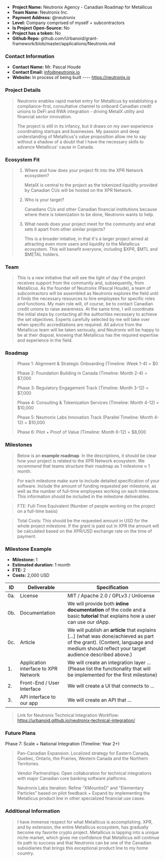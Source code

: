- **Project Name:** Neutronix Agency - Canadian Roadmap for Metallicus
- **Team Name:** Neutronix Inc.
- **Payment Address:** @neutronix
- **Level:** Company comprised of myself + subcontractors
- **Is Project Open-Source:** No
- **Project has a token:** No
- **Github Repo:** github.com/Urbanoid/grant-framework/blob/master/applications/Neutronix.md

### Contact Information

- **Contact Name:** Mr. Pascal Houde
- **Contact Email:** info@neutronix.io
- **Website:** In process of being built ---- https://neutronix.io

### Project Details

> Neutronix enables rapid market entry for Metallicus by establishing a compliance-first, consultative channel to onboard Canadian credit unions to DeFi and RWA integration - driving MetalX utility and financial sector innovation.
> 
> The project is still in its infancy, but it draws on my own experience coordinating startups and businesses. My passion and deep understanding of Metallicus's value proposition allow me to say without a shadow of a doubt that I have the necessary skills to advance Metallicus' cause in Canada.

### Ecosystem Fit

> 1. Where and how does your project fit into the XPR Network ecosystem?
>   
>    MetalX is central to the project as the tokenized liquidity provided by Canadian CUs will be hosted on the XPR Network.
>    
> 2. Who is your target?
> 
>    Canadians CUs and other Canadian financial institutions because where there is tokenization to be done, Neutronix wants to help.
>    
> 3. What needs does your project meet for the community and what sets it apart from other similar projects?
> 
>    This is a broader intiative, in that it's a larger project aimed at attracting even more users and liquidity to the Metallicus ecosystem. This will benefit everyone, including $XPR, $MTL
>    and $METAL holders.

### Team

> This is a new initiative that will see the light of day if the project receives support from the community and, subsequently, from Metallicus. As the founder of Neutronix (Pascal Houde), a team of subcontractors will be assembled as Neutronix explores the field until it finds the necessary resources to hire employees for specific roles and functions. My main role will, of course, be to contact Canadian credit unions to raise awareness. At the same time, I will coordinate the initial steps by contacting all the authorities necessary to achieve the set objectives. Experts carefully selected by me will take over when specific accreditations are required. All advice from the Metallicus team will be taken seriously, and Neutronix will be happy to be at their dispoal, knowing that Metallicus has the required expertise and experience in the field.

### Roadmap

> Phase 1: Alignment & Strategic Onboarding (Timeline: Week 1-4) = $0
> 
> Phase 2: Foundation Building in Canada (Timeline: Month 2-4) = $7,000
> 
> Phase 3: Regulatory Engagement Track (Timeline: Month 3-12) = $7,000
> 
> Phase 4: Consulting & Tokenization Services (Timeline: Month 4-12) = $10,000
> 
> Phase 5: Neutronix Labs Innovation Track (Parallel Timeline: Month 4-12) = $10,000
> 
> Phase 6: Pilot + Proof of Value (Timeline: Month 6-12) = $8,000

### Milestones

> Below is an **example roadmap**. In the descriptions, it should be clear how your project is related to the XPR Network ecosystem. We _recommend_ that teams structure their roadmap as 1 milestone ≈ 1 month.

> For each milestone make sure to include detailed specification of your software. Include the amount of funding requested per milestone, as well as the number of full-time employees working on each milestone. This information should be included in the milestone deliverables.

> FTE: Full-Time Equivalent (Number of people working on the project on a full-time basis)

> Total Costs: This should be the requested amount in USD for the whole project milestone. If the grant is paid out in XPR the amount will be calculated based on the XPR/USD exchange rate on the time of payment.

### Milestone Example

- **Milestone:** 1
- **Estimated duration:** 1 month
- **FTE:**  2
- **Costs:** 2,000 USD

| ID | Deliverable | Specification |
| ----- | ----------- | ------------- |
| 0a. | License | MIT / Apache 2.0 / GPLv3 / Unlicense |
| 0b. | Documentation | We will provide both **inline documentation** of the code and a basic **tutorial** that explains how a user can use our dApp. |
| 0c. | Article | We will publish an **article** that explains [...] (what was done/achieved as part of the grant). (Content, language and medium should reflect your target audience described above.)
| 1. | Application interface to XPR Network | We will create an integration layer ... (Please list the functionality that will be implemented for the first milestone) |  
| 2. | Front-End / User Interface | We will create a UI that connects to ... |  
| 3. | API interface to our app | We will create an API that ... |  

> Link for Neutronix Technical Integration Workflow: https://urbanoid.github.io/neutronix-technical-integration/

### Future Plans

Phase 7: Scale + National Integration (Timeline: Year 2+)
>
> Pan-Canadian Expansion: Localized strategy for Eastern Canada, Quebec, Ontario, the Prairies, Western Canada and the Northern Territories.
> 
> Vendor Partnerships: Open collaboration for technical integrations with major Canadian core banking software platforms.
> 
> Neutronix Labs Iteration: Refine “XMountieD” and "Elementary Particles” based on pilot feedback + Expand by implementing the Metallicus product line in other specialized financial use cases.




### Additional Information

> I have immense respect for what Metallicus is accomplishing. XPR, and by extension, the entire Metallicus ecosystem, has gradually become my favorite crypto project. Metallicus is tapping into a unique niche market, which gives me confidence that Metallicus will continue its path to success and that Neutronix can be one of the Canadian subsidiaries that brings this exceptional product line to my home country.
